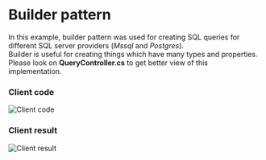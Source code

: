 # Builder pattern

In this example, builder pattern was used for creating SQL queries for different SQL server providers (*Mssql* and *Postgres*).  
Builder is useful for creating things which have many types and properties.  
Please look on **QueryController.cs** to get better view of this implementation.

### Client code
![Client code](http://apgcglz.cluster028.hosting.ovh.net/design-patterns/builder-1.png)

### Client result
![Client result](http://apgcglz.cluster028.hosting.ovh.net/design-patterns/builder-2.png)
